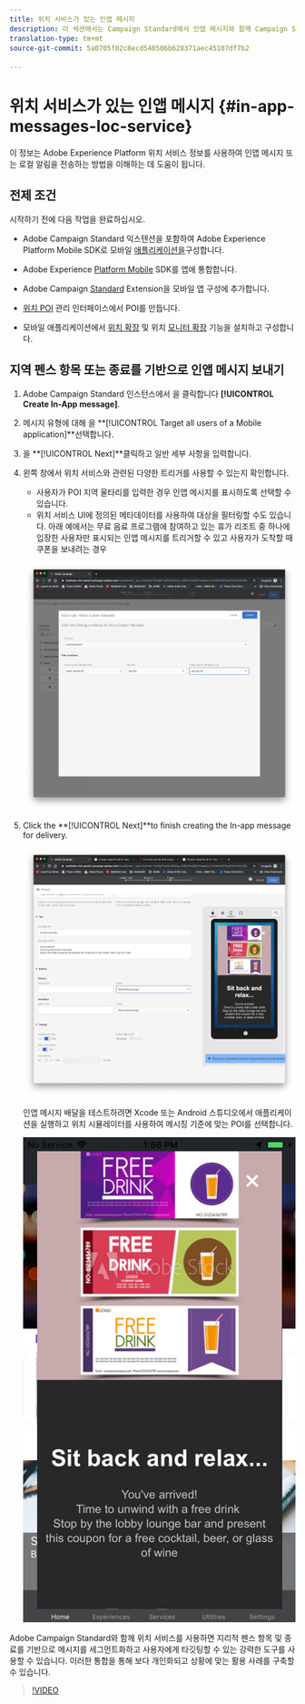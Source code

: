 ```yaml
---
title: 위치 서비스가 있는 인앱 메시지
description: 이 섹션에서는 Campaign Standard에서 인앱 메시지와 함께 Campaign Standard의 푸시 메시지를 사용하는 방법에 대한 정보를 제공합니다.
translation-type: tm+mt
source-git-commit: 5a0705f02c8ecd540506b628371aec45107df7b2

---
```



# 위치 서비스가 있는 인앱 메시지 {#in-app-messages-loc-service}

이 정보는 Adobe Experience Platform 위치 서비스 정보를 사용하여 인앱 메시지 또는 로컬 알림을 전송하는 방법을 이해하는 데 도움이 됩니다.

## 전제 조건

시작하기 전에 다음 작업을 완료하십시오.

* Adobe Campaign Standard 익스텐션을 포함하여 Adobe Experience Platform Mobile SDK로 모바일 [애플리케이션을](https://aep-sdks.gitbook.io/docs/using-mobile-extensions/adobe-campaign-standard)구성합니다.

* Adobe Experience [Platform Mobile](https://aep-sdks.gitbook.io/docs/getting-started/get-the-sdk) SDK를 앱에 통합합니다.
* Adobe Campaign [Standard](https://aep-sdks.gitbook.io/docs/using-mobile-extensions/adobe-campaign-standard) Extension을 모바일 앱 구성에 추가합니다.

* [위치 POI](/help/poi-mgmt-ui/create-a-poi-ui.md) 관리 인터페이스에서 POI를 만듭니다.

* 모바일 애플리케이션에서 [위치 확장](/help/places-ext-aep-sdks/places-extension/places-extension.md) 및 위치 [모니터 확장](/help/places-ext-aep-sdks/places-monitor-extension/places-monitor-extension.md) 기능을 설치하고 구성합니다.

## 지역 펜스 항목 또는 종료를 기반으로 인앱 메시지 보내기

1. Adobe Campaign Standard 인스턴스에서 을 클릭합니다 **[!UICONTROL Create In-App message]**.
1. 메시지 유형에 대해 을 **[!UICONTROL Target all users of a Mobile application]**선택합니다.
1. 을 **[!UICONTROL Next]**클릭하고 일반 세부 사항을 입력합니다.
1. 왼쪽 창에서 위치 서비스와 관련된 다양한 트리거를 사용할 수 있는지 확인합니다.

   * 사용자가 POI 지역 울타리를 입력한 경우 인앱 메시지를 표시하도록 선택할 수 있습니다.
   * 위치 서비스 UI에 정의된 메타데이터를 사용하여 대상을 필터링할 수도 있습니다.
   아래 예에서는 무료 음료 프로그램에 참여하고 있는 휴가 리조트 중 하나에 입장한 사용자만 표시되는 인앱 메시지를 트리거할 수 있고 사용자가 도착할 때 쿠폰을 보내려는 경우

   ![&quot;인앱 메시지 위치 메타데이터&quot;](/help/assets/last-entered-vacation.png)

1. Click the **[!UICONTROL Next]**to finish creating the In-app message for delivery.

   ![&quot;이벤트 만들기&quot;](/help/assets/prepare-ACS.png)

   인앱 메시지 배달을 테스트하려면 Xcode 또는 Android 스튜디오에서 애플리케이션을 실행하고 위치 시뮬레이터를 사용하여 메시징 기준에 맞는 POI를 선택합니다.

   ![&quot;음료 쿠폰&quot;](/help/assets/drink-coupon-on-app.png)

Adobe Campaign Standard와 함께 위치 서비스를 사용하면 지리적 펜스 항목 및 종료를 기반으로 메시지를 세그먼트화하고 사용자에게 타깃팅할 수 있는 강력한 도구를 사용할 수 있습니다. 이러한 통합을 통해 보다 개인화되고 상황에 맞는 활용 사례를 구축할 수 있습니다.

>[!VIDEO](https://www.youtube.com/watch?v=ikiTTQw9c-o)